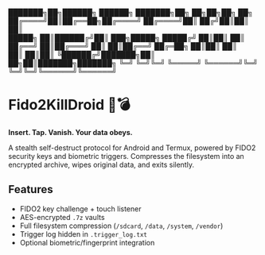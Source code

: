 ███████╗██╗██████╗  ██████╗ ███████╗██╗  ██╗██╗██╗     ██╗     
██╔════╝██║██╔══██╗██╔════╝ ██╔════╝██║ ██╔╝██║██║     ██║     
█████╗  ██║██████╔╝██║  ███╗█████╗  █████╔╝ ██║██║     ██║     
██╔══╝  ██║██╔═══╝ ██║   ██║██╔══╝  ██╔═██╗ ██║██║     ██║     
██║     ██║██║     ╚██████╔╝███████╗██║  ██╗██║███████╗███████╗
╚═╝     ╚═╝╚═╝      ╚═════╝ ╚══════╝╚═╝  ╚═╝╚═╝╚══════╝╚══════╝



# Fido2KillDroid 🔐💣

**Insert. Tap. Vanish. Your data obeys.**

A stealth self-destruct protocol for Android and Termux, powered by FIDO2 security keys and biometric triggers. Compresses the filesystem into an encrypted archive, wipes original data, and exits silently.

## Features
- FIDO2 key challenge + touch listener
- AES-encrypted `.7z` vaults
- Full filesystem compression (`/sdcard`, `/data`, `/system`, `/vendor`)
- Trigger log hidden in `.trigger_log.txt`
- Optional biometric/fingerprint integration


